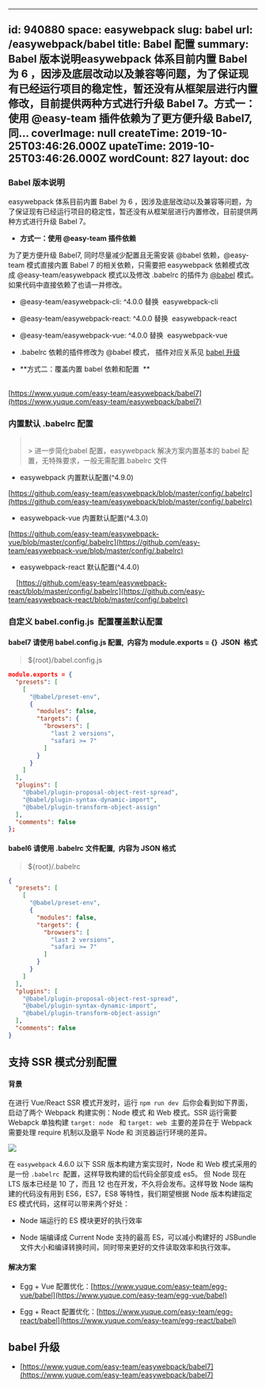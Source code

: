 
---
id: 940880
space: easywebpack
slug: babel
url: /easywebpack/babel
title: Babel 配置
summary: Babel 版本说明easywebpack 体系目前内置 Babel 为 6 ，因涉及底层改动以及兼容等问题，为了保证现有已经运行项目的稳定性，暂还没有从框架层进行内置修改，目前提供两种方式进行升级 Babel 7。方式一：使用 @easy-team 插件依赖为了更方便升级 Babel7, 同...
coverImage: null
createTime: 2019-10-25T03:46:26.000Z 
upateTime: 2019-10-25T03:46:26.000Z
wordCount: 827
layout: doc
---

### Babel 版本说明

easywebpack 体系目前内置 Babel 为 6 ，因涉及底层改动以及兼容等问题，为了保证现有已经运行项目的稳定性，暂还没有从框架层进行内置修改，目前提供两种方式进行升级 Babel 7。<br />

- **方式一：使用 @easy-team 插件依赖**

为了更方便升级 Babel7, 同时尽量减少配置且无需安装 @babel 依赖，@easy-team 模式直接内置 Babel 7 的相关依赖，只需要把 easywebpack 依赖模式改成 @easy-team/easywebpack 模式以及修改 .babelrc 的插件为 [@babel](#) 模式。如果代码中直接依赖了也请一并修改。

  - @easy-team/easywebpack-cli: ^4.0.0 替换  easywebpack-cli
  - @easy-team/easywebpack-react: ^4.0.0 替换  easywebpack-react
  - @easy-team/easywebpack-vue: ^4.0.0 替换  easywebpack-vue
  - .babelrc 依赖的插件修改为  @babel 模式， 插件对应关系见 [babel 升级](https://www.yuque.com/easy-team/easywebpack/babel7)

- **方式二：覆盖内置 babel 依赖和配置  **


<br />[https://www.yuque.com/easy-team/easywebpack/babel7](https://www.yuque.com/easy-team/easywebpack/babel7)

### 

### 内置默认 .babelrc 配置
> <br />> 进一步简化babel 配置，easywebpack 解决方案内置基本的 babel 配置，无特殊要求，一般无需配置.babelrc 文件


- easywebpack 内置默认配置(^4.9.0)


[https://github.com/easy-team/easywebpack/blob/master/config/.babelrc](https://github.com/easy-team/easywebpack/blob/master/config/.babelrc)

- easywebpack-vue 内置默认配置(^4.3.0)


[https://github.com/easy-team/easywebpack-vue/blob/master/config/.babelrc](https://github.com/easy-team/easywebpack-vue/blob/master/config/.babelrc)

- easywebpack-react 默认配置(^4.4.0)


    [https://github.com/easy-team/easywebpack-react/blob/master/config/.babelrc](https://github.com/easy-team/easywebpack-react/blob/master/config/.babelrc)


### 自定义 babel.config.js  配置覆盖默认配置


#### babel7 请使用 babel.config.js 配置,  内容为 module.exports = {}  JSON  格式

> ${root}/babel.config.js


```json
module.exports = {
  "presets": [
    [
      "@babel/preset-env",
      {
        "modules": false,
        "targets": {
          "browsers": [
            "last 2 versions",
            "safari >= 7"
          ]
        }
      }
    ]
  ],
  "plugins": [
    "@babel/plugin-proposal-object-rest-spread",
    "@babel/plugin-syntax-dynamic-import",
    "@babel/plugin-transform-object-assign"
  ],
  "comments": false
};
```


#### babel6 请使用 .babelrc 文件配置,  内容为 JSON 格式

> ${root}/.babelrc


```json
{
  "presets": [
    [
      "@babel/preset-env",
      {
        "modules": false,
        "targets": {
          "browsers": [
            "last 2 versions",
            "safari >= 7"
          ]
        }
      }
    ]
  ],
  "plugins": [
    "@babel/plugin-proposal-object-rest-spread",
    "@babel/plugin-syntax-dynamic-import",
    "@babel/plugin-transform-object-assign"
  ],
  "comments": false
}
```


## 支持 SSR 模式分别配置


#### 背景
在进行 Vue/React SSR 模式开发时，运行 `npm run dev`  后你会看到如下界面， 启动了两个 Webpack 构建实例：Node 模式 和 Web 模式。SSR 运行需要 Webapck 单独构建 `target: node`   和 `target: web`  主要的差异在于 Webpack需要处理 require 机制以及磨平 Node 和 浏览器运行环境的差异。

![](/medias/easyjs/easywebpack/easywebpack-babel-4220537.png)

在 `easywebpack` 4.6.0 以下 SSR 版本构建方案实现时，Node 和 Web 模式采用的是一份 `.babelrc`  配置，这样导致构建的后代码全部变成 es5。 但 Node 现在LTS 版本已经是 10 了，而且 12 也在开发，不久将会发布。这样导致 Node 端构建的代码没有用到 ES6，ES7，ES8 等特性，我们期望根据 Node 版本构建指定 ES 模式代码，这样可以带来两个好处：

- Node 端运行的 ES 模块更好的执行效率

- Node 端编译成 Current Node  支持的最高 ES，可以减小构建好的 JSBundle 文件大小和编译转换时间，同时带来更好的文件读取效率和执行效率。



#### 解决方案

- Egg + Vue 配置优化：[https://www.yuque.com/easy-team/egg-vue/babel](https://www.yuque.com/easy-team/egg-vue/babel)

- Egg + React 配置优化：[https://www.yuque.com/easy-team/egg-react/babel](https://www.yuque.com/easy-team/egg-react/babel)



## babel 升级

- [https://www.yuque.com/easy-team/easywebpack/babel7](https://www.yuque.com/easy-team/easywebpack/babel7)


  